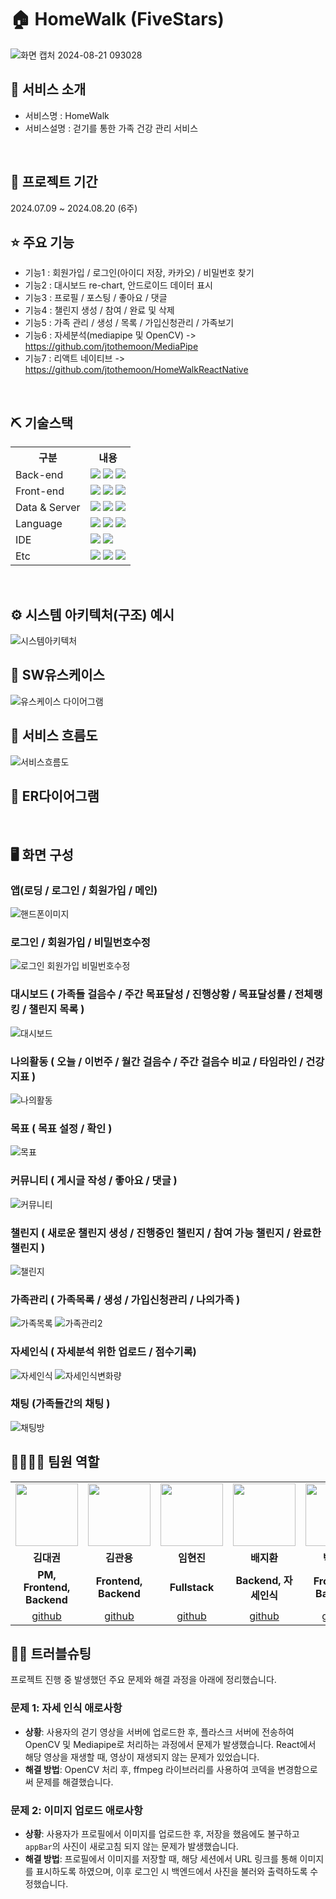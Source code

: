 # 🏠 HomeWalk (FiveStars)
![화면 캡처 2024-08-21 093028](https://github.com/user-attachments/assets/9885af4b-98da-400f-a86a-1184bbdea0ce)

## 👀 서비스 소개
* 서비스명 : HomeWalk
* 서비스설명 : 걷기를 통한 가족 건강 관리 서비스
<br>

## 📅 프로젝트 기간
2024.07.09 ~ 2024.08.20 (6주)
<br>

## ⭐ 주요 기능
* 기능1 : 회원가입 / 로그인(아이디 저장, 카카오) / 비밀번호 찾기 
* 기능2 : 대시보드 re-chart, 안드로이드 데이터 표시
* 기능3 : 프로필 / 포스팅 / 좋아요 / 댓글
* 기능4 : 챌린지 생성 / 참여 / 완료 및 삭제
* 기능5 : 가족 관리 / 생성 / 목록 / 가입신청관리 / 가족보기
* 기능6 : 자세분석(mediapipe 및 OpenCV) -> https://github.com/jtothemoon/MediaPipe
* 기능7 : 리액트 네이티브 -> https://github.com/jtothemoon/HomeWalkReactNative
<br>

## ⛏ 기술스택
<table>
    <tr>
        <th>구분</th>
        <th>내용</th>
    </tr>
    <tr>
        <td>Back-end</td>
        <td>
            <img src="https://img.shields.io/badge/Spring Boot-6DB33F?style=for-the-badge&logo=Spring Boot&logoColor=white"/>
            <img src="https://img.shields.io/badge/Java-007396?style=for-the-badge&logo=java&logoColor=white"/> 
            <img src="https://img.shields.io/badge/Flask-000000?style=for-the-badge&logo=Flask&logoColor=white"/> 
        </td>
    </tr>
    <tr>
        <td>Front-end</td>
        <td>
            <img src="https://img.shields.io/badge/React-61DAFB?style=for-the-badge&logo=React&logoColor=black">
            <img src="https://img.shields.io/badge/MUI-%230081CB.svg?style=for-the-badge&logo=mui&logoColor=white" >
            <img src="https://img.shields.io/badge/Axios-007CE2?style=for-the-badge&logo=axios&logoColor=white" >
        </td>
    </tr>
    <tr>
        <td>Data & Server</td>
        <td>
            <img src="https://img.shields.io/badge/MySQL-4479A1?style=for-the-badge&logo=MySQL&logoColor=white"/> 
            <img src="https://img.shields.io/badge/Apache Tomcat 9.0-D22128?style=for-the-badge&logo=Apache Tomcat&logoColor=white"/> 
            <img src="https://img.shields.io/badge/Node.js-339933?style=for-the-badge&logo=Node.js&logoColor=white"/> 
        </td>
    </tr>
    <tr>
        <td>Language</td>
        <td>
            <img src="https://img.shields.io/badge/Python-3776AB?style=for-the-badge&logo=Python&logoColor=white"/> 
            <img src="https://img.shields.io/badge/javascript-F7DF1E?style=for-the-badge&logo=javascript&logoColor=black">
            <img src="https://img.shields.io/badge/Java-007396?style=for-the-badge&logo=java&logoColor=white"/> 
        </td>
    </tr>
    <tr>
        <td>IDE</td>
        <td>
            <img src="https://img.shields.io/badge/Eclipse-2C2255?style=for-the-badge&logo=Eclipse&logoColor=white"/>
            <img src="https://img.shields.io/badge/VSCode-007ACC?style=for-the-badge&logo=VisualStudioCode&logoColor=white"/>
        </td>
    </tr>
    <tr>
        <td>Etc</td>
        <td>
            <img src="https://img.shields.io/badge/Git-F05032?style=for-the-badge&logo=Git&logoColor=white"/>
            <img src="https://img.shields.io/badge/GitHub-181717?style=for-the-badge&logo=GitHub&logoColor=white"/>
            <img src="https://img.shields.io/badge/Android-3DDC84?style=for-the-badge&logo=Android&logoColor=white"/>
        </td>
    </tr>
</table>


<br>

## ⚙ 시스템 아키텍처(구조) 예시 
![시스템아키텍처](https://github.com/user-attachments/assets/a18e89b9-7bb4-42da-830b-71ea41364d6c)
<br>

## 📌 SW유스케이스
![유스케이스 다이어그램](C:\Users\smhrd\Downloads/대시보드.PNG)
<br>

## 📌 서비스 흐름도
![서비스흐름도](https://github.com/user-attachments/assets/acc3340b-8b2a-4aa4-8c9f-213141601efc)
<br>

## 📌 ER다이어그램

<br>

## 🖥 화면 구성
### 앱(로딩 / 로그인 / 회원가입 / 메인)
![핸드폰이미지](https://github.com/user-attachments/assets/89367384-9b58-4deb-98c9-c4d1fe1dd1ad)

### 로그인 / 회원가입 / 비밀번호수정
![로그인 회원가입 비밀번호수정](https://github.com/user-attachments/assets/634f345a-b646-4835-a005-fc047eefd79d)
<br>

### 대시보드 ( 가족들 걸음수 / 주간 목표달성 / 진행상황 / 목표달성률 / 전체랭킹 / 챌린지 목록 )
![대시보드](https://github.com/user-attachments/assets/54ebbc44-e300-4e81-a201-bf404b42692c)
<br>

### 나의활동 ( 오늘 / 이번주 / 월간 걸음수 / 주간 걸음수 비교 / 타임라인 / 건강지표 )
![나의활동](https://github.com/user-attachments/assets/ae2ef34c-3c38-42ba-925a-ee3a6cdfa0f3)
<br>

### 목표 ( 목표 설정 / 확인 )
![목표](https://github.com/user-attachments/assets/27dc9dfe-f72f-4474-8666-25fb9efb780f)
<br>

### 커뮤니티 ( 게시글 작성 / 좋아요 / 댓글 )
![커뮤니티](https://github.com/user-attachments/assets/37635907-226f-4cb6-a2ea-001d593a038c)
<br>

### 챌린지 ( 새로운 챌린지 생성 / 진행중인 챌린지 / 참여 가능 챌린지 / 완료한 챌린지 )
![챌린지](https://github.com/user-attachments/assets/e33808ea-d21e-4891-bfa3-40f6e5c97179)
<br>

### 가족관리 ( 가족목록 / 생성 / 가입신청관리 / 나의가족 )
![가족목록](https://github.com/user-attachments/assets/2b277a61-d50b-4a9e-8118-6cfbb84ab10b)
![가족관리2](https://github.com/user-attachments/assets/d098069b-b2de-4dd9-a5f1-bd3e0f30b1ac)
<br>

### 자세인식 ( 자세분석 위한 업로드 / 점수기록)
![자세인식](https://github.com/user-attachments/assets/abf38992-bfc2-400a-aa00-748d78ebea03)
![자세인식변화량](https://github.com/user-attachments/assets/12e2074c-cf7e-492a-9f8d-f295a2b810c2)
<br>

### 채팅 (가족들간의 채팅 )
![채팅방](https://github.com/user-attachments/assets/28fa1e51-7982-4122-a904-6fd7d98df68a)
<br>

## 👨‍👩‍👦‍👦 팀원 역할
<table>
  <tr>
    <td align="center"><img src="https://item.kakaocdn.net/do/fd49574de6581aa2a91d82ff6adb6c0115b3f4e3c2033bfd702a321ec6eda72c" width="100" height="100"/></td>
    <td align="center"><img src="https://mb.ntdtv.kr/assets/uploads/2019/01/Screen-Shot-2019-01-08-at-4.31.55-PM-e1546932545978.png" width="100" height="100"/></td>
    <td align="center"><img src="https://mblogthumb-phinf.pstatic.net/20160127_177/krazymouse_1453865104404DjQIi_PNG/%C4%AB%C4%AB%BF%C0%C7%C1%B7%BB%C1%EE_%B6%F3%C0%CC%BE%F0.png?type=w2" width="100" height="100"/></td>
    <td align="center"><img src="https://i.pinimg.com/236x/ed/bb/53/edbb53d4f6dd710431c1140551404af9.jpg" width="100" height="100"/></td>
    <td align="center"><img src="https://pbs.twimg.com/media/B-n6uPYUUAAZSUx.png" width="100" height="100"/></td>
  </tr>
  <tr>
    <td align="center"><strong>김대권</strong></td>
    <td align="center"><strong>김관용</strong></td>
    <td align="center"><strong>임현진</strong></td>
    <td align="center"><strong>배지환</strong></td>
    <td align="center"><strong>박규민</strong></td>
  </tr>
  <tr>
    <td align="center"><b>PM, Frontend, Backend</b></td>
    <td align="center"><b>Frontend, Backend</b></td>
    <td align="center"><b>Fullstack</b></td>
    <td align="center"><b>Backend, 자세인식</b></td>
    <td align="center"><b>Frontend, Backend</b></td>
  </tr>
  <tr>
    <td align="center"><a href="https://github.com/자신의username작성해주세요" target='_blank'>github</a></td>
    <td align="center"><a href="https://github.com/자신의username작성해주세요" target='_blank'>github</a></td>
    <td align="center"><a href="https://github.com/자신의username작성해주세요" target='_blank'>github</a></td>
    <td align="center"><a href="https://github.com/자신의username작성해주세요" target='_blank'>github</a></td>
    <td align="center"><a href="https://github.com/자신의username작성해주세요" target='_blank'>github</a></td>
  </tr>
</table>

## 🤾‍♂️ 트러블슈팅

프로젝트 진행 중 발생했던 주요 문제와 해결 과정을 아래에 정리했습니다.

### 문제 1: 자세 인식 애로사항
- **상황**: 사용자의 걷기 영상을 서버에 업로드한 후, 플라스크 서버에 전송하여 OpenCV 및 Mediapipe로 처리하는 과정에서 문제가 발생했습니다. React에서 해당 영상을 재생할 때, 영상이 재생되지 않는 문제가 있었습니다.
- **해결 방법**: OpenCV 처리 후, ffmpeg 라이브러리를 사용하여 코덱을 변경함으로써 문제를 해결했습니다.

### 문제 2: 이미지 업로드 애로사항
- **상황**: 사용자가 프로필에서 이미지를 업로드한 후, 저장을 했음에도 불구하고 `appBar`의 사진이 새로고침 되지 않는 문제가 발생했습니다.
- **해결 방법**: 프로필에서 이미지를 저장할 때, 해당 세션에서 URL 링크를 통해 이미지를 표시하도록 하였으며, 이후 로그인 시 백엔드에서 사진을 불러와 출력하도록 수정했습니다.

